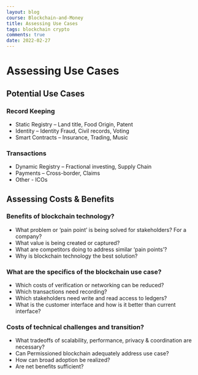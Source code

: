 ```yaml
---
layout: blog
course: Blockchain-and-Money
title: Assessing Use Cases
tags: blockchain crypto
comments: true
date: 2022-02-27
---
```


# Assessing Use Cases

## Potential Use Cases 

### Record Keeping
*   Static Registry – Land title, Food Origin, Patent
*   Identity – Identity Fraud, Civil records, Voting
*   Smart Contracts – Insurance, Trading, Music

### Transactions
*   Dynamic Registry – Fractional investing, Supply Chain
*   Payments – Cross-border, Claims
*   Other - ICOs 

## Assessing Costs & Benefits 

### Benefits of blockchain technology?
*   What problem or ‘pain point’ is being solved for stakeholders? For a company?
*   What value is being created or captured?
*   What are competitors doing to address similar ‘pain points’?
*   Why is blockchain technology the best solution?

### What are the specifics of the blockchain use case?
*   Which costs of verification or networking can be reduced?
*   Which transactions need recording?
*   Which stakeholders need write and read access to ledgers?
*   What is the customer interface and how is it better than current interface?

### Costs of technical challenges and transition?
*   What tradeoffs of scalability, performance, privacy & coordination are necessary?
*    Can Permissioned blockchain adequately address use case?
*   How can broad adoption be realized?
*   Are net benefits sufficient? 
